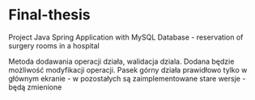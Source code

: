 # Final-thesis
Project Java Spring Application with MySQL Database - reservation of surgery rooms in a hospital

Metoda dodawania operacji działa, walidacja dziala. Dodana będzie możliwość modyfikacji operacji.
Pasek górny działa prawidłowo tylko w głównym ekranie - w pozostałych są zaimplementowane stare wersje - będą zmienione
